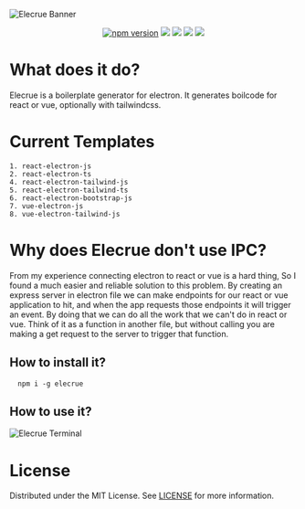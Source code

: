 ![Elecrue Banner](https://user-images.githubusercontent.com/63385587/135675383-1c74f040-d8a9-49a4-a035-a0fcc4edac0c.png)

<div align="center">
<a href="https://badge.fury.io/js/elecrue" target="_blank" ><img src="https://badge.fury.io/js/elecrue.svg" alt="npm version"/></a>
<img src="https://img.shields.io/badge/Electron-2B2E3A?style=for-the-badge&logo=electron&logoColor=9FEAF9"/>
<img src="https://img.shields.io/badge/Vue.js-35495E?style=for-the-badge&logo=vuedotjs&logoColor=4FC08D"/>
<img src="https://img.shields.io/badge/Tailwind_CSS-38B2AC?style=for-the-badge&logo=tailwind-css&logoColor=white"/>

<img src="https://img.shields.io/badge/React-20232A?style=for-the-badge&logo=react&logoColor=61DAFB"/>
</div>
  
# What does it do?
Elecrue is a boilerplate generator for electron. It generates boilcode for react or vue, optionally with tailwindcss.

# Current Templates
```
1. react-electron-js
2. react-electron-ts
4. react-electron-tailwind-js
5. react-electron-tailwind-ts
6. react-electron-bootstrap-js
7. vue-electron-js
8. vue-electron-tailwind-js
```

# Why does Elecrue don't use IPC?
From my experience connecting electron to react or vue is a hard thing, So I found a much easier and reliable solution to this problem. By creating an express server in electron file we can make endpoints for our react or vue application to hit, and when the app requests those endpoints it will trigger an event. By doing that we can do all the work that we can't do in react or vue. Think of it as a function in another file, but without calling you are making a get request to the server to trigger that function.

## How to install it?
```
  npm i -g elecrue
```
## How to use it?
![Elecrue Terminal](https://user-images.githubusercontent.com/63385587/132942925-bbd9a3db-63c9-4cd3-be4b-45ab6a9749ef.png)


# License
Distributed under the MIT License. See [LICENSE](https://github.com/RajvirSingh1313/Elecrue/blob/master/LICENSE) for more information. 
